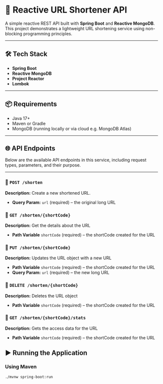 # 🚀 Reactive URL Shortener API

A simple reactive REST API built with **Spring Boot** and **Reactive MongoDB**. This project demonstrates a lightweight URL shortening service using non-blocking programming principles.

---

## 🛠 Tech Stack

- **Spring Boot**
- **Reactive MongoDB**
- **Project Reactor**
- **Lombok**

---

## 📦 Requirements

- Java 17+
- Maven or Gradle
- MongoDB (running locally or via cloud e.g. MongoDB Atlas)

---

## 🌐 API Endpoints

Below are the available API endpoints in this service, including request types, parameters, and their purpose.

---

### 🔹 `POST /shorten`

**Description:** Create a new shortened URL.

- **Query Param:** `url` (required) – the original long URL

### 🔹 `GET /shorten/{shortCode}`

**Description:** Get the details about the URL

- **Path Variable** `shortCode` (required) – the shortCode created for the URL

### 🔹 `PUT /shorten/{shortCode}`

**Description:** Updates the URL object with a new URL

- **Path Variable** `shortCode` (required) – the shortCode created for the URL
- **Query Param:** `url` (required) – the new long URL

### 🔹 `DELETE /shorten/{shortCode}`

**Description:** Deletes the URL object

- **Path Variable** `shortCode` (required) – the shortCode created for the URL

### 🔹 `GET /shorten/{shortCode}/stats`

**Description:** Gets the access data for the URL

- **Path Variable** `shortCode` (required) – the shortCode created for the URL

## ▶️ Running the Application

### Using Maven

```bash
./mvnw spring-boot:run



